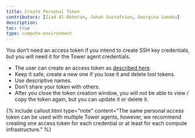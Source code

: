 ```yaml
---
title: Create Personal Token
contributors: [Ziad Al-Bkhetan, Johan Gustafsson, Georgina Samaha]
description: 
toc: true
type: compute-environment
---
```



You don’t need an access token if you intend to create SSH key credentials, but you will need it for the Tower agent credentials. 

- The user can create an access token as [described here](https://help.tower.nf/latest/api/overview/?h=access+token#authentication). 
- Keep it safe, create a new one if you lose it and delete lost tokens.
- Use descriptive names.
- Don’t share your token with others.
- After you close the token creation window, you will not be able to view / copy the token again, but you can update it or delete it.

{% include callout.html type="note" content="The same personal access token can be used with multiple Tower agents, however, we recommend creating one access token for each credential or at least for each compute infrastructure." %}

